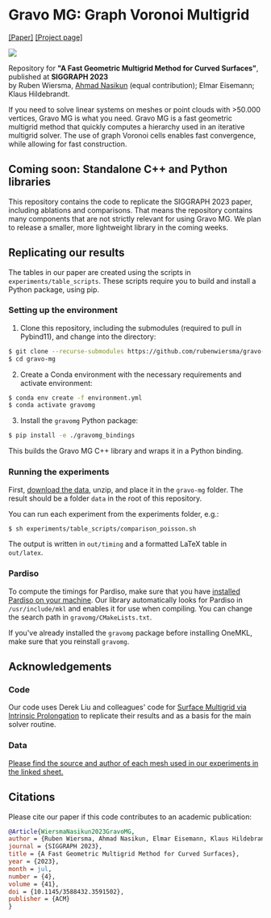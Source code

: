 # Gravo MG: Graph Voronoi Multigrid
[[Paper]](https://graphics.tudelft.nl/~klaus/papers/Gravo_MG.pdf) [[Project page]](https://rubenwiersma.nl/gravomg)

![](https://rubenwiersma.nl/assets/img/publications/gravomg/teaser_gravomg.png)

Repository for **"A Fast Geometric Multigrid Method for Curved Surfaces"**, published at **SIGGRAPH 2023**
<br />
by Ruben Wiersma, [Ahmad Nasikun](https://github.com/a-nasikun) (equal contribution); Elmar Eisemann; Klaus Hildebrandt.

If you need to solve linear systems on meshes or point clouds with >50.000 vertices, Gravo MG is what you need. Gravo MG is a fast geometric multigrid method that quickly computes a hierarchy used in an iterative multigrid solver. The use of graph Voronoi cells enables fast convergence, while allowing for fast construction.

## Coming soon: Standalone C++ and Python libraries
This repository contains the code to replicate the SIGGRAPH 2023 paper, including ablations and comparisons. That means the repository contains many components that are not strictly relevant for using Gravo MG. We plan to release a smaller, more lightweight library in the coming weeks.

## Replicating our results
The tables in our paper are created using the scripts in `experiments/table_scripts`. These scripts require you to build and install a Python package, using pip.

### Setting up the environment
1. Clone this repository, including the submodules (required to pull in Pybind11), and change into the directory:
```bash
$ git clone --recurse-submodules https://github.com/rubenwiersma/gravo-mg.git
$ cd gravo-mg
```
2. Create a Conda environment with the necessary requirements and activate environment:
```bash
$ conda env create -f environment.yml
$ conda activate gravomg
```
3. Install the `gravomg` Python package:
```bash
$ pip install -e ./gravomg_bindings
```

This builds the Gravo MG C++ library and wraps it in a Python binding.

### Running the experiments
First, [download the data](https://surfdrive.surf.nl/files/index.php/s/gOAGyWdSVJVPrBb), unzip, and place it in the `gravo-mg` folder. The result should be a folder `data` in the root of this repository.

You can run each experiment from the experiments folder, e.g.:
```bash
$ sh experiments/table_scripts/comparison_poisson.sh
```

The output is written in `out/timing` and a formatted LaTeX table in `out/latex`.

### Pardiso
To compute the timings for Pardiso, make sure that you have [installed Pardiso on your machine](https://www.intel.com/content/www/us/en/developer/tools/oneapi/onemkl.html). Our library automatically looks for Pardiso in `/usr/include/mkl` and enables it for use when compiling. You can change the search path in `gravomg/CMakeLists.txt`.

If you've already installed the `gravomg` package before installing OneMKL, make sure that you reinstall `gravomg`.

## Acknowledgements

### Code
Our code uses Derek Liu and colleagues' code for [Surface Multigrid via Intrinsic Prolongation](https://github.com/HTDerekLiu/surface_multigrid_code) to replicate their results and as a basis for the main solver routine.

### Data
[Please find the source and author of each mesh used in our experiments in the linked sheet.](https://docs.google.com/spreadsheets/d/1s5ogLIqmCHthTtyOcgc1SADOlBfXtgP1vG7Qh-oaVdk/edit?usp=sharing)

## Citations
Please cite our paper if this code contributes to an academic publication:

```bib
@Article{WiersmaNasikun2023GravoMG,
author = {Ruben Wiersma, Ahmad Nasikun, Elmar Eisemann, Klaus Hildebrandt},
journal = {SIGGRAPH 2023},
title = {A Fast Geometric Multigrid Method for Curved Surfaces},
year = {2023},
month = jul,
number = {4},
volume = {41},
doi = {10.1145/3588432.3591502},
publisher = {ACM}
}
```
